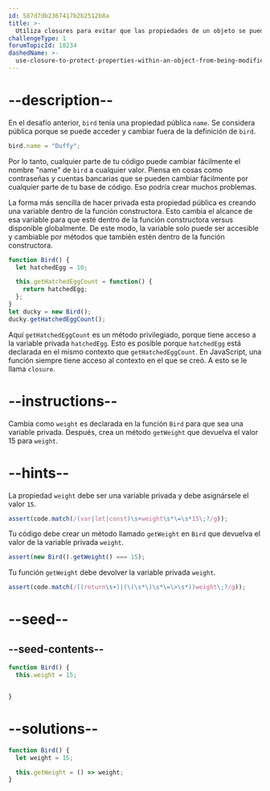 ```yaml
---
id: 587d7db2367417b2b2512b8a
title: >-
  Utiliza closures para evitar que las propiedades de un objeto se puedan modificar desde fuera
challengeType: 1
forumTopicId: 18234
dashedName: >-
  use-closure-to-protect-properties-within-an-object-from-being-modified-externally
---
```


# --description--

En el desafío anterior, `bird` tenía una propiedad pública `name`. Se considera pública porque se puede acceder y cambiar fuera de la definición de `bird`.

```js
bird.name = "Duffy";
```

Por lo tanto, cualquier parte de tu código puede cambiar fácilmente el nombre "name" de `bird` a cualquier valor. Piensa en cosas como contraseñas y cuentas bancarias que se pueden cambiar fácilmente por cualquier parte de tu base de código. Eso podría crear muchos problemas.

La forma más sencilla de hacer privada esta propiedad pública es creando una variable dentro de la función constructora. Esto cambia el alcance de esa variable para que esté dentro de la función constructora versus disponible globalmente. De este modo, la variable solo puede ser accesible y cambiable por métodos que también estén dentro de la función constructora.

```js
function Bird() {
  let hatchedEgg = 10;

  this.getHatchedEggCount = function() { 
    return hatchedEgg;
  };
}
let ducky = new Bird();
ducky.getHatchedEggCount();
```

Aquí `getHatchedEggCount` es un método privilegiado, porque tiene acceso a la variable privada `hatchedEgg`. Esto es posible porque `hatchedEgg` está declarada en el mismo contexto que `getHatchedEggCount`. En JavaScript, una función siempre tiene acceso al contexto en el que se creó. A esto se le llama `closure`.

# --instructions--

Cambia como `weight` es declarada en la función `Bird` para que sea una variable privada. Después, crea un método `getWeight` que devuelva el valor 15 para `weight`.

# --hints--

La propiedad `weight` debe ser una variable privada y debe asignársele el valor `15`.

```js
assert(code.match(/(var|let|const)\s+weight\s*\=\s*15\;?/g));
```

Tu código debe crear un método llamado `getWeight` en `Bird` que devuelva el valor de la variable privada `weight`.

```js
assert(new Bird().getWeight() === 15);
```

Tu función `getWeight` debe devolver la variable privada `weight`.

```js
assert(code.match(/((return\s+)|(\(\s*\)\s*\=\>\s*))weight\;?/g));
```

# --seed--

## --seed-contents--

```js
function Bird() {
  this.weight = 15;


}
```

# --solutions--

```js
function Bird() {
  let weight = 15;

  this.getWeight = () => weight;
}
```
